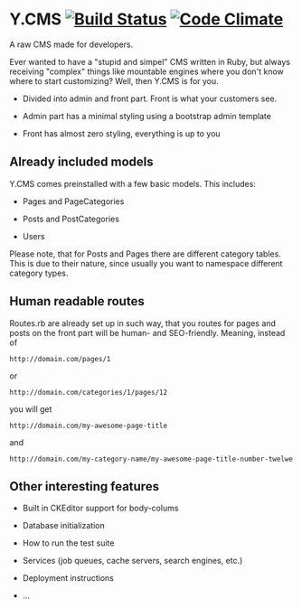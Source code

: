 # Y.CMS [![Build Status](https://travis-ci.org/mohnstrudel/ycms.svg?branch=master)](https://travis-ci.org/mohnstrudel/ycms)  [![Code Climate](https://img.shields.io/codeclimate/github/mohnstrudel/ycms.svg)](https://codeclimate.com/github/mohnstrudel/ycms)

A raw CMS made for developers.

Ever wanted to have a "stupid and simpel" CMS written in Ruby, but always receiving "complex" things like mountable engines where you don't know where to start customizing? Well, then Y.CMS is for you.

* Divided into admin and front part. Front is what your customers see. 

* Admin part has a minimal styling using a bootstrap admin template

* Front has almost zero styling, everything is up to you

## Already included models

Y.CMS comes preinstalled with a few basic models. This includes:

* Pages and PageCategories

* Posts and PostCategories

* Users

Please note, that for Posts and Pages there are different category tables. This is due to their nature, since usually you want to namespace different category types.

## Human readable routes

Routes.rb are already set up in such way, that you routes for pages and posts on the front part will be human- and SEO-friendly.
Meaning, instead of
	
	http://domain.com/pages/1

or
	
	http://domain.com/categories/1/pages/12

you will get
	
	http://domain.com/my-awesome-page-title

and
	
	http://domain.com/my-category-name/my-awesome-page-title-number-twelwe

## Other interesting features

* Built in CKEditor support for body-colums

* Database initialization

* How to run the test suite

* Services (job queues, cache servers, search engines, etc.)

* Deployment instructions

* ...
